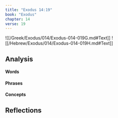 ```yaml
---
title: "Exodus 14:19"
book: "Exodus"
chapter: 14
verse: 19
---
```

![[/Greek/Exodus/014/Exodus-014-019G.md#Text]]
![[/Hebrew/Exodus/014/Exodus-014-019H.md#Text]]

## Analysis

#### Words

#### Phrases

#### Concepts

## Reflections
